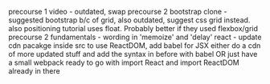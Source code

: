 precourse 1 video - outdated, swap
precourse 2 bootstrap clone - suggested bootstrap b/c of grid, also outdated, suggest css grid instead. also positioning tutorial uses float. Probably better if they used flexbox/grid
precourse 2 fundamentals - wording in 'memoize' and 'delay'
react - update cdn pacakge inside src to use ReactDOM, add babel for JSX
either do a cdn of more updated stuff and add the syntax in before with babel
OR just have a small webpack ready to go with import React and import ReactDOM already in there
